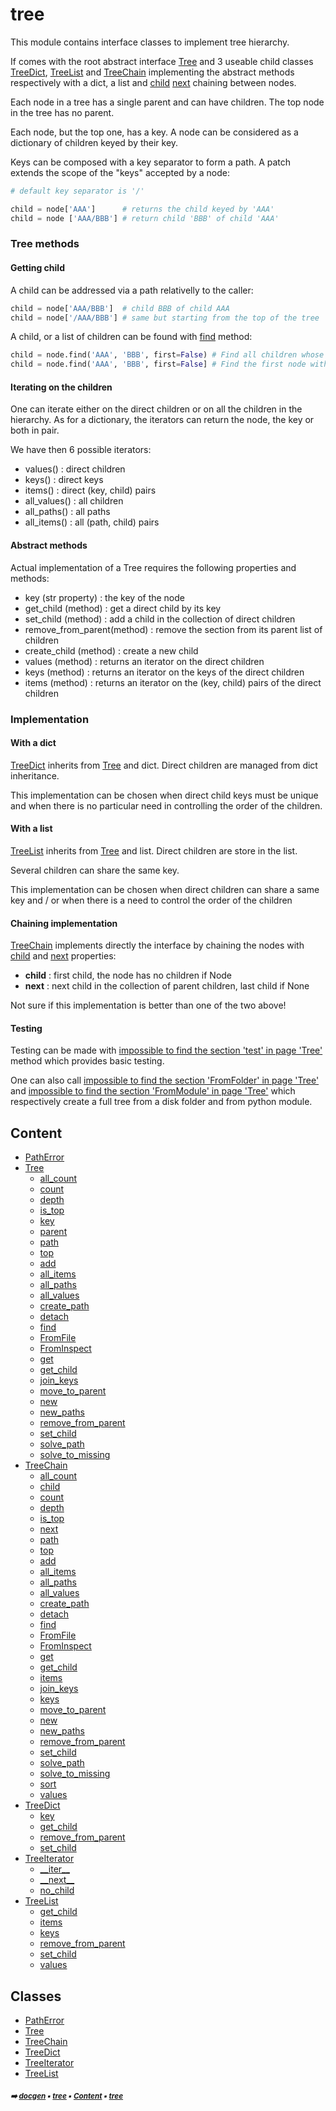 # tree

This module contains interface classes to implement tree hierarchy.

If comes with the root abstract interface [Tree](tree-tree.md#tree) and 3 useable child classes [TreeDict](tree-treedict.md#treedict), [TreeList](tree-treelist.md#treelist) and [TreeChain](tree-treechain.md#treechain)
implementing the abstract methods respectively with a dict, a list and [child](tree-treechain.md#child)  [next](tree-treechain.md#next) chaining
between nodes.


Each node in a tree has a single parent and can have children. The top node in the tree
has no parent.

Each node, but the top one, has a key. A node can be considered as a dictionary of children keyed
by their key.

Keys can be composed with a key separator to form a path. A patch extends the scope of the "keys"
accepted by a node:
    
``` python
# default key separator is '/'

child = node['AAA']      # returns the child keyed by 'AAA'
child = node ['AAA/BBB'] # return child 'BBB' of child 'AAA'
````

### Tree methods

#### Getting child

A child can be addressed via a path relativelly to the caller:
    
```python
child = node['AAA/BBB']  # child BBB of child AAA
child = node['/AAA/BBB'] # same but starting from the top of the tree
```

A child, or a list of children can be found with [find](tree-tree.md#find) method:
    
```python
child = node.find('AAA', 'BBB', first=False) # Find all children whose key is either 'AAA' or 'BBB'
child = node.find('AAA', 'BBB', first=False] # Find the first node with a key eqaul to 'AAA' or 'BBB'
```

#### Iterating on the children

One can iterate either on the direct children or on all the children in the hierarchy.
As for a dictionary, the iterators can return the node, the key or both in pair.

We have then 6 possible iterators:
- values() : direct children
- keys() : direct keys
- items() : direct (key, child) pairs
- all_values() : all children
- all_paths() : all paths
- all_items() : all (path, child) pairs

#### Abstract methods

Actual implementation of a Tree requires the following properties and methods:

- key (str property) : the key of the node
- get_child (method) : get a direct child by its key
- set_child (method) : add a child in the collection of direct children
- remove_from_parent(method) : remove the section from its parent list of children
- create_child (method) : create a new child
- values (method) : returns an iterator on the direct children
- keys (method) : returns an iterator on the keys of the direct children
- items (method) : returns an iterator on the (key, child) pairs of the direct children

### Implementation

#### With a dict

[TreeDict](tree-treedict.md#treedict) inherits from [Tree](tree-tree.md#tree) and dict. Direct children are managed from dict inheritance.

This implementation can be chosen when direct child keys must be unique and when there is no
particular need in controlling the order of the children.

#### With a list

[TreeList](tree-treelist.md#treelist) inherits from [Tree](tree-tree.md#tree) and list. Direct children are store in the list.

Several children can share the same key.

This implementation can be chosen when direct children can share a same key and / or when there is
a need to control the order of the children

#### Chaining implementation

[TreeChain](tree-treechain.md#treechain) implements directly the interface by chaining the nodes with [child](tree-treechain.md#child) and [next](tree-treechain.md#next)
properties:
- **child** : first child, the node has no children if Node
- **next** : next child in the collection of parent children, last child if None

Not sure if this implementation is better than one of the two above!

#### Testing

Testing can be made with [impossible to find the section 'test' in page 'Tree'](tree-tree.md#tree) method which provides basic testing.

One can also call [impossible to find the section 'FromFolder' in page 'Tree'](tree-tree.md#tree) and [impossible to find the section 'FromModule' in page 'Tree'](tree-tree.md#tree) which respectively create
a full tree from a disk folder and from python module.

## Content

- [PathError](tree-patherror.md#patherror)
- [Tree](tree-tree.md#tree)
  - [all_count](tree-tree.md#all_count)
  - [count](tree-tree.md#count)
  - [depth](tree-tree.md#depth)
  - [is_top](tree-tree.md#is_top)
  - [key](tree-tree.md#key)
  - [parent](tree-tree.md#parent)
  - [path](tree-tree.md#path)
  - [top](tree-tree.md#top)
  - [add](tree-tree.md#add)
  - [all_items](tree-tree.md#all_items)
  - [all_paths](tree-tree.md#all_paths)
  - [all_values](tree-tree.md#all_values)
  - [create_path](tree-tree.md#create_path)
  - [detach](tree-tree.md#detach)
  - [find](tree-tree.md#find)
  - [FromFile](tree-tree.md#fromfile)
  - [FromInspect](tree-tree.md#frominspect)
  - [get](tree-tree.md#get)
  - [get_child](tree-tree.md#get_child)
  - [join_keys](tree-tree.md#join_keys)
  - [move_to_parent](tree-tree.md#move_to_parent)
  - [new](tree-tree.md#new)
  - [new_paths](tree-tree.md#new_paths)
  - [remove_from_parent](tree-tree.md#remove_from_parent)
  - [set_child](tree-tree.md#set_child)
  - [solve_path](tree-tree.md#solve_path)
  - [solve_to_missing](tree-tree.md#solve_to_missing)
- [TreeChain](tree-treechain.md#treechain)
  - [all_count](tree-treechain.md#all_count)
  - [child](tree-treechain.md#child)
  - [count](tree-treechain.md#count)
  - [depth](tree-treechain.md#depth)
  - [is_top](tree-treechain.md#is_top)
  - [next](tree-treechain.md#next)
  - [path](tree-treechain.md#path)
  - [top](tree-treechain.md#top)
  - [add](tree-treechain.md#add)
  - [all_items](tree-treechain.md#all_items)
  - [all_paths](tree-treechain.md#all_paths)
  - [all_values](tree-treechain.md#all_values)
  - [create_path](tree-treechain.md#create_path)
  - [detach](tree-treechain.md#detach)
  - [find](tree-treechain.md#find)
  - [FromFile](tree-treechain.md#fromfile)
  - [FromInspect](tree-treechain.md#frominspect)
  - [get](tree-treechain.md#get)
  - [get_child](tree-treechain.md#get_child)
  - [items](tree-treechain.md#items)
  - [join_keys](tree-treechain.md#join_keys)
  - [keys](tree-treechain.md#keys)
  - [move_to_parent](tree-treechain.md#move_to_parent)
  - [new](tree-treechain.md#new)
  - [new_paths](tree-treechain.md#new_paths)
  - [remove_from_parent](tree-treechain.md#remove_from_parent)
  - [set_child](tree-treechain.md#set_child)
  - [solve_path](tree-treechain.md#solve_path)
  - [solve_to_missing](tree-treechain.md#solve_to_missing)
  - [sort](tree-treechain.md#sort)
  - [values](tree-treechain.md#values)
- [TreeDict](tree-treedict.md#treedict)
  - [key](tree-treedict.md#key)
  - [get_child](tree-treedict.md#get_child)
  - [remove_from_parent](tree-treedict.md#remove_from_parent)
  - [set_child](tree-treedict.md#set_child)
- [TreeIterator](tree-treeiterator.md#treeiterator)
  - [\_\_iter__](tree-treeiterator.md#__iter__)
  - [\_\_next__](tree-treeiterator.md#__next__)
  - [no_child](tree-treeiterator.md#no_child)
- [TreeList](tree-treelist.md#treelist)
  - [get_child](tree-treelist.md#get_child)
  - [items](tree-treelist.md#items)
  - [keys](tree-treelist.md#keys)
  - [remove_from_parent](tree-treelist.md#remove_from_parent)
  - [set_child](tree-treelist.md#set_child)
  - [values](tree-treelist.md#values)

## Classes



- [PathError](tree-patherror.md#patherror)
- [Tree](tree-tree.md#tree)
- [TreeChain](tree-treechain.md#treechain)
- [TreeDict](tree-treedict.md#treedict)
- [TreeIterator](tree-treeiterator.md#treeiterator)
- [TreeList](tree-treelist.md#treelist)

##### <sub>:arrow_right: [docgen](index.md#docgen) :black_small_square: [tree](tree---tree.md#tree) :black_small_square: [Content](tree---tree.md#content) :black_small_square: [tree](tree---tree.md#tree)</sub>